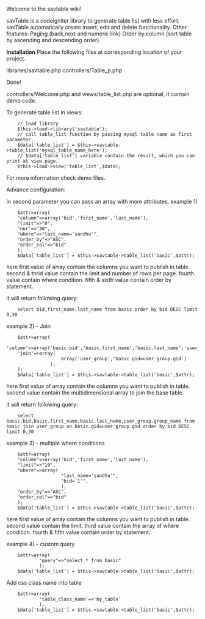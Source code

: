 Welcome to the savtable wiki!

savTable is a codeigniter library to generate table list with less effort.
savTable automatically create insert, edit and delete functionality.
Other features:
Paging (back,next and numeric link)
Order by column (sort table by ascending and descending order)

**Installation**
Place the following files at corresponding location of your project.

libraries/savtable.php 
controllers/Table_p.php 

Done!

controllers/Welcome.php and views/table_list.php are optional, it contain demo code.


To generate table list in views:

		// load library
		$this->load->library('savtable');
		// call table_list function by passing mysql table name as first parameter.
		$data['table_list'] = $this->savtable->table_list('mysql_table_name_here');
		// $data['table_list'] variable contain the result, which you can print at view page.
		$this->load->view('table_list',$data);


For more information check demo files.



Advance configuration:

In second parameter you can pass an array with more attributes.
example 1) 


		$attr=array(
		"column"=>array('bid','first_name','last_name'),
		"limit"=>"0",
		"nor"=>"30",
		"where"=>"last_name='sandhu'",
		"order_by"=>"ASC",
		"order_col"=>"bid"
		);
		$data['table_list'] = $this->savtable->table_list('basic',$attr);

		
here first value of array contain the columns you want to publish in table.
second & thrid value contain the limit and number of rows per page.	
fourth value contain where condition.
fifth & sixth value contain order by statement.

it will return following query:

		select bid,first_name,last_name from basic order by bid DESC limit 0,30





example 2) - Join


		$attr=array(
		'column'=>array('basic.bid','basic.first_name','basic.last_name','user_group.group_name'),
		'join'=>array(
						array('user_group','basic.gid=user_group.gid')
					),
		);
		$data['table_list'] = $this->savtable->table_list('basic',$attr);

		
here first value of array contain the columns you want to publish in table.
second value contain the multidimensional array to join the base table.		

it will return following query:

		select basic.bid,basic.first_name,basic.last_name,user_group.group_name from basic join user_group on basic.gid=user_group.gid order by bid DESC limit 0,30



example 3) - multiple where conditions


		$attr=array(
		"column"=>array('bid','first_name','last_name'),
		"limit"=>"10",
		"where"=>array(
						"last_name='sandhu'",
						"bid='1'",
						),
		"order_by"=>"ASC",
		"order_col"=>"bid"
		);
		$data['table_list'] = $this->savtable->table_list('basic',$attr);

here first value of array contain the columns you want to publish in table.
second value contain the limit.	
third value contain the array of where condition.
fourth & fifth value contain order by statement.


example 4) - custom query


		$attr=array(
				"query"=>"select * from basic"
				);
		$data['table_list'] = $this->savtable->table_list('basic',$attr);



Add css class name into table


		$attr=array(
				'table_class_name'=>'my_table'
				);
		$data['table_list'] = $this->savtable->table_list('basic',$attr);





